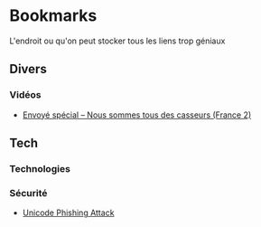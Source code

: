 # Bookmarks
L'endroit ou qu'on peut stocker tous les liens trop géniaux

## Divers
### Vidéos
* [Envoyé spécial – Nous sommes tous des casseurs (France 2)](https://www.youtube.com/watch?v=-VVzHq0peaE)

## Tech
### Technologies
### Sécurité
* [Unicode Phishing Attack](https://thehackernews.com/2017/04/unicode-Punycode-phishing-attack.html)
